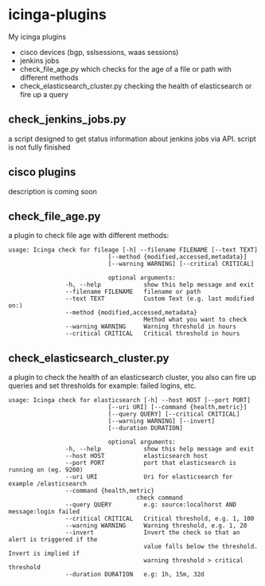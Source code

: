 # icinga-plugins

My icinga plugins

- cisco devices (bgp, sslsessions, waas sessions)
- jenkins jobs
- check_file_age.py which checks for the age of a file or path with different methods
- check_elasticsearch_cluster.py checking the health of elasticsearch or fire up a query

## check_jenkins_jobs.py
a script designed to get status information about jenkins jobs via API.
script is not fully finished

## cisco plugins
description is coming soon

## check_file_age.py

a plugin to check file age with different methods:

    usage: Icinga check for fileage [-h] --filename FILENAME [--text TEXT]
                                [--method {modified,accessed,metadata}]
                                [--warning WARNING] [--critical CRITICAL]

                                optional arguments:
                    -h, --help            show this help message and exit
                    --filename FILENAME   filename or path
                    --text TEXT           Custom Text (e.g. last modified on:)
                    --method {modified,accessed,metadata}
                                          Method what you want to check
                    --warning WARNING     Warning threshold in hours
                    --critical CRITICAL   Critical threshold in hours

## check_elasticsearch_cluster.py

a plugin to check the health of an elasticsearch cluster,
you also can fire up queries and set thresholds for example: failed logins, etc.


    usage: Icinga check for elasticsearch [-h] --host HOST [--port PORT]
                                [--uri URI] [--command {health,metric}]
                                [--query QUERY] [--critical CRITICAL]
                                [--warning WARNING] [--invert]
                                [--duration DURATION]

                                optional arguments:
                    -h, --help            show this help message and exit
                    --host HOST           elasticsearch host
                    --port PORT           port that elasticsearch is running on (eg. 9200)
                    --uri URI             Uri for elasticsearch for example /elasticsearch
                    --command {health,metric}
                                        check command
                    --query QUERY         e.g: source:localhorst AND message:login failed
                    --critical CRITICAL   Critical threshold, e.g. 1, 100
                    --warning WARNING     Warning threshold, e.g. 1, 20
                    --invert              Invert the check so that an alert is triggered if the
                                          value falls below the threshold. Invert is implied if
                                          warning threshold > critical threshold
                    --duration DURATION   e.g: 1h, 15m, 32d

